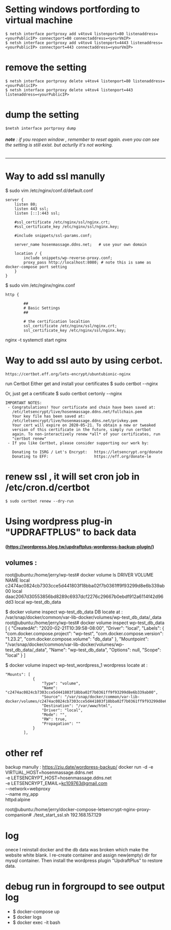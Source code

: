 # Setting windows portfording to virtual machine  
	$ netsh interface portproxy add v4tov4 listenport=80 listenaddress=<yourPublicIP> connectport=80 connectaddress=<yourVmIP>
	$ netsh interface portproxy add v4tov4 listenport=4443 listenaddress=<yourPublicIP> connectport=443 connectaddress=<yourVmIP>
# remove the setting 
	$ netsh interface portproxy delete v4tov4 listenport=80 listenaddress=<yourPublicIP>
	$ netsh interface portproxy delete v4tov4 listenport=443 listenaddress=<yourPublicIP>
# dump the setting
	$netsh interface portproxy dump
######  **note** : if you reopen window , remember to reset again. even you can see the setting is still exist. but acturlly it's not working. 

---------------------

# Way to add ssl manully
$ sudo vim /etc/nginx/conf.d/default.conf

	server {
		listen 80;
		listen 443 ssl;
		listen [::]:443 ssl;

		#ssl_certificate /etc/nginx/ssl/nginx.crt;
		#ssl_certificate_key /etc/nginx/ssl/nginx.key;

		#include snippets/ssl-params.conf;

		server_name hosenmassage.ddns.net;   # use your own domain

		location / {
			include snippets/wp-reverse-proxy.conf;
			proxy_pass http://localhost:8080; # note this is same as docker-compose port setting 
		}
	}

$ sudo vim /etc/nginx/nginx.conf

    http {

			##
			# Basic Settings
			##

			# the certification localtion
			ssl_certificate /etc/nginx/ssl/nginx.crt;
			ssl_certificate_key /etc/nginx/ssl/nginx.key;

nginx -t 
	systemctl start nginx

# Way to add ssl auto by using cerbot. 
	https://certbot.eff.org/lets-encrypt/ubuntubionic-nginx

run Certbot Either get and install your certificates
$ sudo certbot --nginx

Or, just get a certificate
$ sudo certbot certonly --nginx

	IMPORTANT NOTES:
	 - Congratulations! Your certificate and chain have been saved at:
	   /etc/letsencrypt/live/hosenmassage.ddns.net/fullchain.pem
	   Your key file has been saved at:
	   /etc/letsencrypt/live/hosenmassage.ddns.net/privkey.pem
	   Your cert will expire on 2020-05-21. To obtain a new or tweaked
	   version of this certificate in the future, simply run certbot
	   again. To non-interactively renew *all* of your certificates, run
	   "certbot renew"
	 - If you like Certbot, please consider supporting our work by:

	   Donating to ISRG / Let's Encrypt:   https://letsencrypt.org/donate
	   Donating to EFF:                    https://eff.org/donate-le

# renew ssl ,  it will set cron job in   /etc/cron.d/certbot
	$ sudo certbot renew --dry-run

# Using wordpress plug-in "UPDRAFTPLUS" to back data  
#### (https://wordpress.blog.tw/updraftplus-wordpress-backup-plugin/)

volumes : 
-------------------------------
root@ubuntu:/home/jerry/wp-test# docker volume ls
    DRIVER              VOLUME NAME
    local               c2474ac0824cb7303cce5d441803f18bba02f7b0361ff9f93299d8e6b339ab00
    local               daac2067d30553856bd8289c6937dcf2276c29667b0ebdf912a6114f42d96dd3
    local               wp-test_db_data

$ docker volume inspect wp-test_db_data
DB locate at :  /var/snap/docker/common/var-lib-docker/volumes/wp-test_db_data/_data
    root@ubuntu:/home/jerry/wp-test# docker volume inspect wp-test_db_data
    [
        {
            "CreatedAt": "2020-02-21T10:39:58-08:00",
            "Driver": "local",
            "Labels": {
                "com.docker.compose.project": "wp-test",
                "com.docker.compose.version": "1.23.2",
                "com.docker.compose.volume": "db_data"
            },
            "Mountpoint": "/var/snap/docker/common/var-lib-docker/volumes/wp-test_db_data/_data",
            "Name": "wp-test_db_data",
            "Options": null,
            "Scope": "local"
        }
    ]

$ docker volume inspect wp-test_wordpress_1
wordpress  locate at : 

    "Mounts": [
                {
                    "Type": "volume",
                    "Name": "c2474ac0824cb7303cce5d441803f18bba02f7b0361ff9f93299d8e6b339ab00",
                    "Source": "/var/snap/docker/common/var-lib-docker/volumes/c2474ac0824cb7303cce5d441803f18bba02f7b0361ff9f93299d8e6b339ab00/_data",
                    "Destination": "/var/www/html",
                    "Driver": "local",
                    "Mode": "",
                    "RW": true,
                    "Propagation": ""
                }
            ],
            
# other ref 
backup manully : https://zju.date/wordpress-backup/
docker run -d -e VIRTUAL_HOST=hosenmassage.ddns.net \
              -e LETSENCRYPT_HOST=hosenmassage.ddns.net \
              -e LETSENCRYPT_EMAIL=kc109763@gmail.com \
              --network=webproxy \
              --name my_app \
              httpd:alpine

root@ubuntu:/home/jerry/docker-compose-letsencrypt-nginx-proxy-companion# ./test_start_ssl.sh 192.168.157.129



# log
onece I reinstall docker and the db data was broken which make the website  white blank. 
I re-create container and assign new(empty) dir for mysql container. Then install the wordpress plugin "UpdraftPlus"  to restore data.

# debug run in forgroupd to see output log
- $ docker-compose up 
- $ docker logs <container>
- $ docker exec -it <container> bash 
